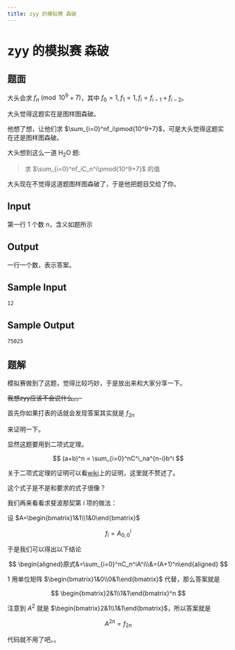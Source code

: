 ```yaml
---
title: zyy 的模拟赛 森破
---
```


# zyy 的模拟赛 森破

<vue-metadata author="swwind" time="2017-06-20"></vue-metadata>

## 题面

大头会求 $f_n\pmod{10^9+7}$，其中 $f_0=1,f_1=1,f_i=f_{i-1}+f_{i-2}$。

大头觉得这题实在是图样图森破。

他想了想，让他们求 $\sum_{i=0}^nf_i\pmod{10^9+7}$，可是大头觉得这题实在还是图样图森破。

大头想到这么一道 $\text{H}_2\text{O}$ 题:

> 求 $\sum_{i=0}^nf_iC_n^i\pmod{10^9+7}$ 的值

大头现在不觉得这道题图样图森破了，于是他把题目交给了你。

## Input

第一行 1 个数 n，含义如题所示

## Output

一行一个数，表示答案。

## Sample Input

```
12
```

## Sample Output

```
75025
```

## 题解

模拟赛做到了这题，觉得比较巧妙，于是放出来和大家分享一下。

~~我想zyy应该不会说什么。。~~

首先你如果打表的话就会发现答案其实就是 $f_{2n}$

来证明一下。

显然这题要用到二项式定理。

$$
(a+b)^n = \sum_{i=0}^nC^i_na^{n-i}b^i
$$

关于二项式定理的证明可以看[wiki](https://zh.wikipedia.org/wiki/%E4%BA%8C%E9%A1%B9%E5%BC%8F%E5%AE%9A%E7%90%86)上的证明，这里就不赘述了。

这个式子是不是和要求的式子很像？

我们再来看看求斐波那契第 $i$ 项的做法：

设 $A=\begin{bmatrix}1&1\\1&0\end{bmatrix}$

$$
f_i=A^i_{0,0}
$$

于是我们可以得出以下结论

$$
\begin{aligned}原式&=\sum_{i=0}^nC_n^iA^i\\&=(A+1)^n\end{aligned}
$$

$1$ 用单位矩阵 $\begin{bmatrix}1&0\\0&1\end{bmatrix}$ 代替，那么答案就是

$$
\begin{bmatrix}2&1\\1&1\end{bmatrix}^n
$$

注意到 $A^2$ 就是 $\begin{bmatrix}2&1\\1&1\end{bmatrix}$，所以答案就是

$$
A^{2n}=f_{2n}
$$

代码就不用了吧。。
